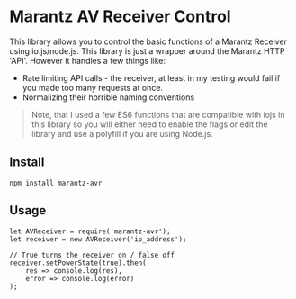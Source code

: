 # Marantz AV Receiver Control
This library allows you to control the basic functions of a Marantz Receiver using io.js/node.js. This library is just a wrapper around the Marantz HTTP 'API'. However it handles a few things like:

* Rate limiting API calls - the receiver, at least in my testing would fail if you made too many requests at once.
* Normalizing their horrible naming conventions

> Note, that I used a few ES6 functions that are compatible with iojs in this library so you will either need to enable the flags or edit the library and use a polyfill if you are using Node.js.


## Install

```
npm install marantz-avr
```

## Usage

```
let AVReceiver = require('marantz-avr');
let receiver = new AVReceiver('ip_address');

// True turns the receiver on / false off
receiver.setPowerState(true).then(
    res => console.log(res), 
    error => console.log(error)
);
```

